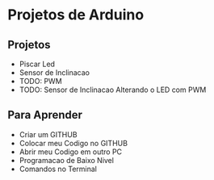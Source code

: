 # Projetos de Arduino

## Projetos

- Piscar Led
- Sensor de Inclinacao
- TODO: PWM 
- TODO: Sensor de Inclinacao Alterando o LED com PWM

## Para Aprender

- Criar um GITHUB
- Colocar meu Codigo no GITHUB
- Abrir meu Codigo em outro PC
- Programacao de Baixo Nivel 
- Comandos no Terminal